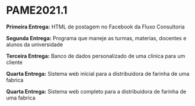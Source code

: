 # PAME2021.1
**Primeira Entrega:** HTML de postagem no Facebook da Fluxo Consultoria

**Segunda Entrega:** Programa que maneje as turmas, materias, docentes e alunos da universidade

**Terceira Entrega:** Banco de dados personalizado de uma clinica para um cliente

**Quarta Entrega:** Sistema web inicial para a distribuidora de farinha de uma fabrica

**Quarta Entrega:** Sistema web completo para a distribuidora de farinha de uma fabrica
